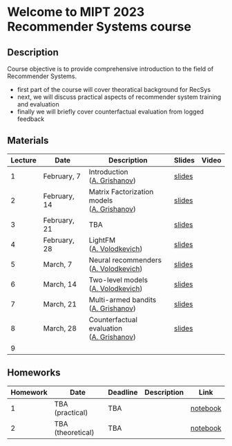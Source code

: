 # Welcome to MIPT 2023 Recommender Systems course

## Description
Course objective is to provide comprehensive introduction to the field of Recommender Systems.

- first part of the course will cover theoratical background for RecSys
- next, we will discuss practical aspects of recommender system training and evaluation
- finally we will briefly cover counterfactual evaluation from logged feedback


## Materials

| Lecture | Date | Description | Slides | Video |
|---------|------|-------------|--------|-------|
| 1 | February, 7 | Introduction <br /> ([A. Grishanov](https://github.com/shashist)) | [slides](week_01_Introduction/rs_lecture01.pdf) | |
| 2 | February, 14 | Matrix Factorization models <br /> ([A. Grishanov](https://github.com/shashist)) | [slides](week_02_matrix_factorization/rs_lecture02.pdf) | |
| 3 | February, 21 | TBA | [slides](week_03_dynamic_programming/rs_lecture03.pdf) | |
| 4 | February, 28 | LightFM  <br /> ([A. Volodkevich](https://github.com/monkey0head)) | [slides](week_04_lightfm/rs_lecture04.pdf) | |
| 5 | March, 7 | Neural recommenders  <br /> ([A. Volodkevich](https://github.com/monkey0head)) | [slides](week_05_neural/rs_lecture05.pdf) | |
| 6 | March, 14 | Two-level models  <br /> ([A. Volodkevich](https://github.com/monkey0head)) | [slides](week_06_two_level/rs_lecture06.pdf) | |
| 7 | March, 21 | Multi-armed bandits <br /> ([A. Grishanov](https://github.com/shashist)) | [slides](week_07_bandits/rs_lecture07.pdf) | |
| 8 | March, 28 | Counterfactual evaluation <br /> ([A. Grishanov](https://github.com/shashist)) | [slides](week_08_counterfactual/rs_lecture08.pdf) | |
| 9 |  | |  | |



## Homeworks

| Homework | Date | Deadline | Description | Link |
|---------|------|-------------|--------|-------|
| 1 | TBA (practical) | TBA |  | [notebook](homework1/rs_hw1.ipynb) |
| 2 | TBA (theoretical) | TBA |  | [notebook](homework2/rs_hw2.ipynb) |

